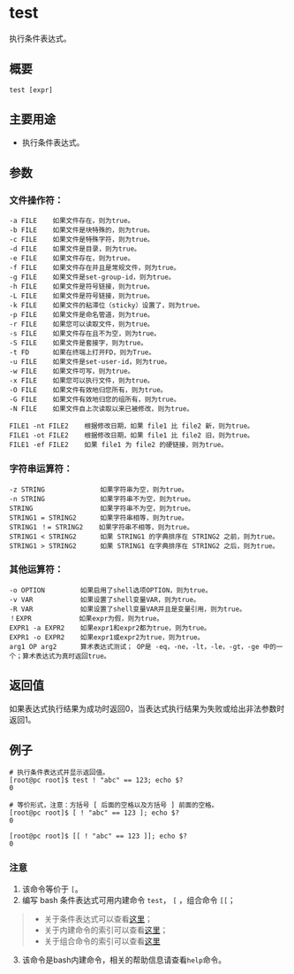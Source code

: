 test
===

执行条件表达式。

## 概要

```shell
test [expr]
```

## 主要用途

- 执行条件表达式。

## 参数

### 文件操作符：

```shell
-a FILE    如果文件存在，则为true。
-b FILE    如果文件是块特殊的，则为true。
-c FILE    如果文件是特殊字符，则为true。
-d FILE    如果文件是目录，则为true。
-e FILE    如果文件存在，则为true。
-f FILE    如果文件存在并且是常规文件，则为true。
-g FILE    如果文件是set-group-id，则为true。
-h FILE    如果文件是符号链接，则为true。
-L FILE    如果文件是符号链接，则为true。
-k FILE    如果文件的粘滞位（sticky）设置了，则为true。
-p FILE    如果文件是命名管道，则为true。
-r FILE    如果您可以读取文件，则为true。
-s FILE    如果文件存在且不为空，则为true。
-S FILE    如果文件是套接字，则为true。
-t FD      如果在终端上打开FD，则为True。
-u FILE    如果文件是set-user-id，则为true。
-w FILE    如果文件可写，则为true。
-x FILE    如果您可以执行文件，则为true。
-O FILE    如果文件有效地归您所有，则为true。
-G FILE    如果文件有效地归您的组所有，则为true。
-N FILE    如果文件自上次读取以来已被修改，则为true。
    
FILE1 -nt FILE2    根据修改日期，如果 file1 比 file2 新，则为true。
FILE1 -ot FILE2    根据修改日期，如果 file1 比 file2 旧，则为true。
FILE1 -ef FILE2    如果 file1 为 file2 的硬链接，则为true。
```    
### 字符串运算符：

```shell
-z STRING              如果字符串为空，则为true。
-n STRING              如果字符串不为空，则为true。
STRING                 如果字符串不为空，则为true。
STRING1 = STRING2      如果字符串相等，则为true。
STRING1 ！= STRING2    如果字符串不相等，则为true。
STRING1 < STRING2      如果 STRING1 的字典排序在 STRING2 之前，则为true。
STRING1 > STRING2      如果 STRING1 在字典排序在 STRING2 之后，则为true。
```

### 其他运算符：

```shell
-o OPTION         如果启用了shell选项OPTION，则为true。
-v VAR            如果设置了shell变量VAR，则为true。
-R VAR            如果设置了shell变量VAR并且是变量引用，则为true。
！EXPR            如果expr为假，则为true。
EXPR1 -a EXPR2    如果expr1和expr2都为true，则为true。
EXPR1 -o EXPR2    如果expr1或expr2为true，则为true。
arg1 OP arg2      算术表达式测试； OP是 -eq，-ne，-lt，-le，-gt，-ge 中的一个；算术表达式为真时返回true。
```

## 返回值

如果表达式执行结果为成功时返回0，当表达式执行结果为失败或给出非法参数时返回1。

## 例子

```shell
# 执行条件表达式并显示返回值。
[root@pc root]$ test ! "abc" == 123; echo $?
0

# 等价形式，注意：方括号 [ 后面的空格以及方括号 ] 前面的空格。
[root@pc root]$ [ ! "abc" == 123 ]; echo $?
0

[root@pc root]$ [[ ! "abc" == 123 ]]; echo $?
0
```


### 注意

1. 该命令等价于 `[`。
2. 编写 bash 条件表达式可用内建命令 `test`， `[` ，组合命令 `[[`；
  > - 关于条件表达式可以查看[这里](http://www.gnu.org/software/bash/manual/html_node/Bash-Conditional-Expressions.html#Bash-Conditional-Expressions)；
  > - 关于内建命令的索引可以查看[这里](http://www.gnu.org/software/bash/manual/html_node/Builtin-Index.html#Builtin-Index)；
  > - 关于组合命令的索引可以查看[这里](http://www.gnu.org/software/bash/manual/html_node/Reserved-Word-Index.html#Reserved-Word-Index)
3. 该命令是bash内建命令，相关的帮助信息请查看`help`命令。




